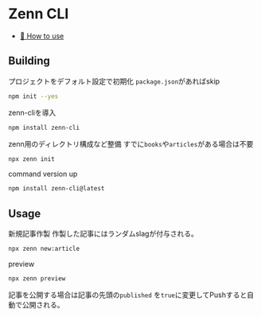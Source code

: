 # Zenn CLI

* [📘 How to use](https://zenn.dev/zenn/articles/zenn-cli-guide)

## Building

プロジェクトをデフォルト設定で初期化
`package.json`があればskip

```sh
npm init --yes
```

zenn-cliを導入

```sh
npm install zenn-cli
```

zenn用のディレクトリ構成など整備
すでに`books`や`articles`がある場合は不要

```sh
npx zenn init
```

command version up

```sh
npm install zenn-cli@latest
```

## Usage

新規記事作製
作製した記事にはランダムslagが付与される。

```sh
npx zenn new:article
```

preview

```sh
npx zenn preview
```

記事を公開する場合は記事の先頭の`published` を`true`に変更してPushすると自動で公開される。

